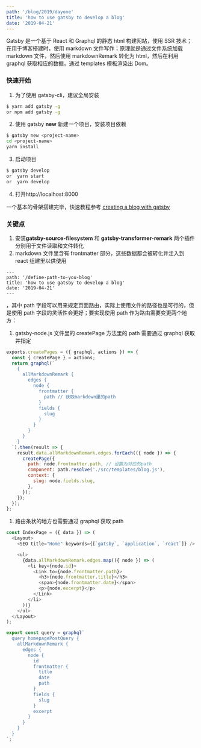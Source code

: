 ```yaml
---
path: '/blog/2019/dayone'
title: 'how to use gatsby to develop a blog'
date: '2019-04-21'
---
```


Gatsby 是一个基于 React 和 Graphql 的静态 html 构建网站，使用 SSR 技术；在用于博客搭建时，使用 markdown 文件写作；原理就是通过文件系统加载 markdown 文件，然后使用 markdownRemark 转化为 html，然后在利用 graphql 获取相应的数据，通过 templates 模板渲染出 Dom。

### 快速开始

1. 为了使用 gatsby-cli，建议全局安装

```sh
$ yarn add gatsby -g
or npm add gatsby -g
```

2. 使用 gatsby **new** 新建一个项目，安装项目依赖

```sh
$ gatsby new <project-name>
cd <project-name>
yarn install
```

3. 启动项目

```sh
$ gatsby develop
or  yarn start
or  yarn develop
```

4. 打开http://localhost:8000

一个基本的骨架搭建完毕，快速教程参考
[creating a blog with gatsby](https://www.gatsbyjs.org/blog/2017-07-19-creating-a-blog-with-gatsby/)

### 关键点

1. 安装**gatsby-source-filesystem** 和 **gatsby-transformer-remark** 两个插件分别用于文件读取和文件转化
1. markdown 文件里含有 frontmatter 部分，这些数据都会被转化并注入到 react 组建里以供使用

```
---
path: '/define-path-to-you-blog'
title: 'how to use gatsby to develop a blog'
date: '2019-04-21'
---
```

，其中 path 字段可以用来规定页面路由，实际上使用文件的路径也是可行的，但是使用 path 字段的灵活性会更好；要实现使用 path 作为路由需要变更两个地方：

1. gatsby-node.js 文件里的 createPage 方法里的 path 需要通过 graphql 获取并指定

```js
exports.createPages = ({ graphql, actions }) => {
  const { createPage } = actions;
  return graphql(`
    {
      allMarkdownRemark {
        edges {
          node {
            frontmatter {
              path // 获取markdown里的path
            }
            fields {
              slug
            }
          }
        }
      }
    }
  `).then(result => {
    result.data.allMarkdownRemark.edges.forEach(({ node }) => {
      createPage({
        path: node.frontmatter.path, // 设置为对应的path
        component: path.resolve('./src/templates/blog.js'),
        context: {
          slug: node.fields.slug,
        },
      });
    });
  });
};
```

1. 路由条状的地方也需要通过 graphql 获取 path

```js
const IndexPage = ({ data }) => (
  <Layout>
    <SEO title="Home" keywords={[`gatsby`, `application`, `react`]} />

    <ul>
      {data.allMarkdownRemark.edges.map(({ node }) => (
        <li key={node.id}>
          <Link to={node.frontmatter.path}>
            <h3>{node.frontmatter.title}</h3>
            <span>{node.frontmatter.date}</span>
            <p>{node.excerpt}</p>
          </Link>
        </li>
      ))}
    </ul>
  </Layout>
);

export const query = graphql`
  query homepagePostQuery {
    allMarkdownRemark {
      edges {
        node {
          id
          frontmatter {
            title
            date
            path
          }
          fields {
            slug
          }
          excerpt
        }
      }
    }
  }
`;
```
